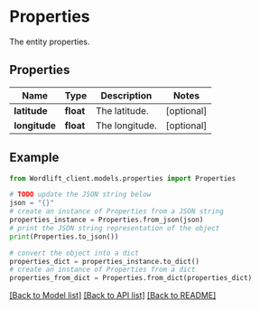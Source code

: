 # Properties

The entity properties.

## Properties

Name | Type | Description | Notes
------------ | ------------- | ------------- | -------------
**latitude** | **float** | The latitude. | [optional] 
**longitude** | **float** | The longitude. | [optional] 

## Example

```python
from Wordlift_client.models.properties import Properties

# TODO update the JSON string below
json = "{}"
# create an instance of Properties from a JSON string
properties_instance = Properties.from_json(json)
# print the JSON string representation of the object
print(Properties.to_json())

# convert the object into a dict
properties_dict = properties_instance.to_dict()
# create an instance of Properties from a dict
properties_from_dict = Properties.from_dict(properties_dict)
```
[[Back to Model list]](../README.md#documentation-for-models) [[Back to API list]](../README.md#documentation-for-api-endpoints) [[Back to README]](../README.md)


